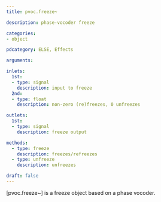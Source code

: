 ```yaml
---
title: pvoc.freeze~

description: phase-vocoder freeze

categories:
- object

pdcategory: ELSE, Effects

arguments:

inlets:
  1st:
  - type: signal
    description: input to freeze
  2nd:
  - type: float
    description: non-zero (re)freezes, 0 unfreezes

outlets:
  1st:
  - type: signal
    description: freeze output

methods:
  - type: freeze
    description: freezes/refreezes
  - type: unfreeze
    description: unfreezes

draft: false
---
```


[pvoc.freeze~] is a freeze object based on a phase vocoder.

